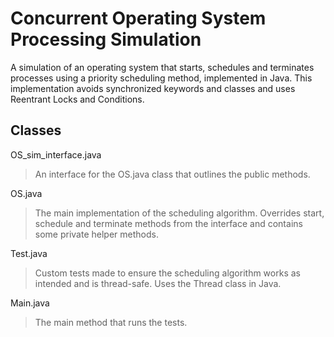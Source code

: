 # Concurrent Operating System Processing Simulation
A simulation of an operating system that starts, schedules and terminates processes using a priority scheduling method, implemented in Java. This implementation avoids synchronized keywords and classes and uses Reentrant Locks and Conditions.

## Classes
OS_sim_interface.java
> An interface for the OS.java class that outlines the public methods.  

OS.java
> The main implementation of the scheduling algorithm. Overrides start, schedule and terminate methods from the interface and contains some private helper methods.

Test.java
> Custom tests made to ensure the scheduling algorithm works as intended and is thread-safe. Uses the Thread class in Java.

Main.java
> The main method that runs the tests.
